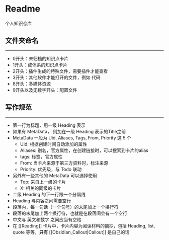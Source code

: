 # Readme

个人知识仓库

## 文件夹命名
---
- 0开头：未归档的知识点卡片
- 1开头：成体系的知识点卡片
- 2开头：插件生成的特殊文件，需要插件才能查看
- 3开头：其他软件才能打开的文件，例如 代码
- 8开头：多媒体资源
- 9开头以及无数字开头：配置文件

## 写作规范
---
- 第一行为标题，用一级 Heading 表示
- 如果有 MetaData， 则加在一级 Heading 表示的Title之前
- MetaData 一般为 Uid, Aliases, Tags, From, Priority  这 5 个
	- Uid: 根据创建时间自动添加的属性
	- Aliases: 别名，官方属性，在创建链接时，可以搜索到卡片的alias
	- tags: 标签，官方属性
	- From: 当卡片来源于第三方资料时，标注来源
	- Priority: 优先级，与 Todo 联动
- 另外有一些其他的 MetaData 可以选择使用
  - Top: 来自上一级的卡片
  - X: 相关的同级的卡片
- 二级 Heading 的下一行跟一个分隔线
- Heading 与内容之间需要空行
- 段落内，每一句话（一个句号）的末尾加上一个换行符
- 段落的末尾加上两个换行符，也就是在段落间会有一个空行
- 中文与 英文和数字 之间应当有空格
- 在 [[Reading]] 卡片中，卡片内容为阅读材料的摘抄，包括 Heading, list, quote 等等，**只有** [[Obsidian_Callout|Callout]] 是自己的话
